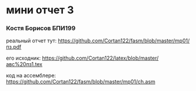 # мини отчет 3
### Костя Борисов БПИ199

реальный отчет тут: https://github.com/Cortan122/fasm/blob/master/mp01/пз.pdf

его исходник: https://github.com/Cortan122/latex/blob/master/авс%20пз1.tex

код на ассемблере: https://github.com/Cortan122/fasm/blob/master/mp01/ch.asm
